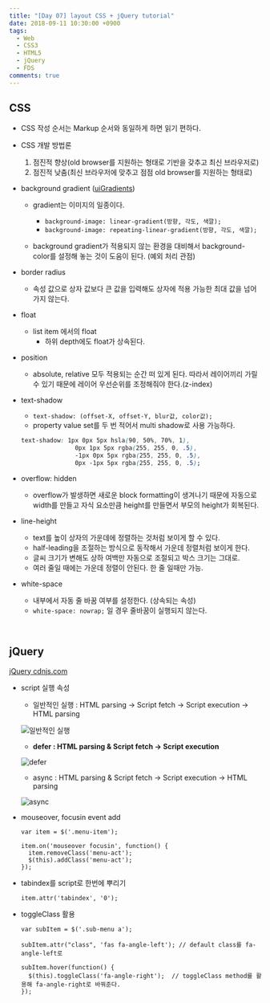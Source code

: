```yaml
---
title: "[Day 07] layout CSS + jQuery tutorial"
date: 2018-09-11 10:30:00 +0900
tags:
  - Web
  - CSS3
  - HTML5
  - jQuery
  - FDS
comments: true
---
```


## CSS

- CSS 작성 순서는 Markup 순서와 동일하게 하면 읽기 편하다.

- CSS 개발 방법론

  1. 점진적 향상(old browser를 지원하는 형태로 기반을 갖추고 최신 브라우저로)
  2. 점진적 낮춤(최신 브라우저에 맞추고 점점 old browser를 지원하는 형태로)

- background gradient ([uiGradients](https://uigradients.com/))

  - gradient는 이미지의 일종이다.
    - `background-image: linear-gradient(방향, 각도, 색깔);`
    - `background-image: repeating-linear-gradient(방향, 각도, 색깔);`

  - background gradient가 적용되지 않는 환경을 대비해서 background-color를 설정해 놓는 것이 도움이 된다. (예외 처리 관점)

- border radius

  - 속성 값으로 상자 값보다 큰 값을 입력해도 상자에 적용 가능한 최대 값을 넘어가지 않는다.

- float

  - list item 에서의 float
    - 하위 depth에도 float가 상속된다.

- position

  - absolute, relative 모두 적용되는 순간 떠 있게 된다. 따라서 레이어끼리 가릴 수 있기 때문에 레이어 우선순위를 조정해줘야 한다.(z-index)

- text-shadow

  - `text-shadow: (offset-X, offset-Y, blur값, color값);`
  - property value set를 두 번 적어서 multi shadow로 사용 가능하다.

  ```css
  text-shadow: 1px 0px 5px hsla(90, 50%, 70%, 1), 
                 0px 1px 5px rgba(255, 255, 0, .5),
                 -1px 0px 5px rgba(255, 255, 0, .5),
                 0px -1px 5px rgba(255, 255, 0, .5);
  ```

- overflow: hidden

  - overflow가 발생하면 새로운 block formatting이 생겨나기 때문에 자동으로 width를 만들고 자식 요소만큼 height를 만들면서 부모의 height가 회복된다.

- line-height

  - text를 높이 상자의 가운데에 정렬하는 것처럼 보이게 할 수 있다.
  - half-leading을 조절하는 방식으로 동작해서 가운데 정렬처럼 보이게 한다.
  - 글씨 크기가 변해도 상하 여백만 자동으로 조절되고 박스 크기는 그대로.
  - 여러 줄일 때에는 가운데 정렬이 안된다. 한 줄 일때만 가능.

- white-space

  - 내부에서 자동 줄 바꿈 여부를 설정한다. (상속되는 속성)
  - `white-space: nowrap;` 일 경우 줄바꿈이 실행되지 않는다.

<br/>

## jQuery

[jQuery cdnjs.com](https://cdnjs.com/libraries/jquery/)

- script 실행 속성

  - 일반적인 실행 : HTML parsing -> Script fetch -> Script execution -> HTML parsing

  ![일반적인 실행](https://blog.asamaru.net/res/img/post/2017/05/script-async-defer-1.png)

  - **defer : HTML parsing & Script fetch -> Script execution**

  ![defer](https://blog.asamaru.net/res/img/post/2017/05/script-async-defer-3.png)

  - async : HTML parsing & Script fetch -> Script execution -> HTML parsing

  ![async](https://blog.asamaru.net/res/img/post/2017/05/script-async-defer-2.png)

- mouseover, focusin event add

  ```jquery
  var item = $('.menu-item');
  
  item.on('mouseover focusin', function() {
    item.removeClass('menu-act');
    $(this).addClass('menu-act');
  });
  ```

- tabindex를 script로 한번에 뿌리기

  ```jquery
  item.attr('tabindex', '0');
  ```

- toggleClass 활용

  ```jquery
  var subItem = $('.sub-menu a');
  
  subItem.attr("class", 'fas fa-angle-left'); // default class를 fa-angle-left로
  
  subItem.hover(function() {
    $(this).toggleClass('fa-angle-right');	// toggleClass method를 활용해 fa-angle-right로 바꿔준다.
  });
  ```

